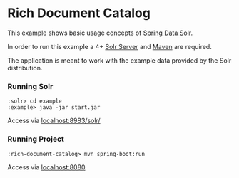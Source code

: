 Rich Document Catalog
=========================

This example shows basic usage concepts of [Spring Data Solr](http://projects.spring.io/spring-data-solr).

In order to run this example a 4+ [Solr Server](http://lucene.apache.org/solr/downloads.html) and [Maven](http://maven.apache.org/download.cgi) are required.

The application is meant to work with the example data provided by the Solr distribution.

### Running Solr
```emacs
:solr> cd example
:example> java -jar start.jar
```

Access via [localhost:8983/solr/](http://localhost:8983/solr/#/collection1)

### Running Project
```emacs
:rich-document-catalog> mvn spring-boot:run
```

Access via [localhost:8080](http://localhost:8080)
